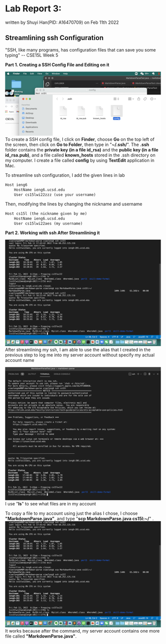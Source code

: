 # Lab Report 3:  

written by Shuyi Han(PID: A16470709) on Feb 11th 2022
 

## Streamlining ssh Configuration

"SSH, like many programs, has configuration files that can save you some typing" -- CSE15L Week 5

**Part 1. Creating a SSH Config File and Editing on it**

![Image](Screen%20Shot%202022-02-11%20at%206.12.29%20PM.png)
To create a SSH config file, I click on **Finder**, choose **Go** on the top left of the screen, then click on **Go to Folder**, then type in "**~/.ssh/**". The
**.ssh** folder contains the **private key (in a file id_rsa)** and the **public key (in a file id_rsa.pub)**, and a file called **known_hosts** stored in the .ssh directory on my computer. I create a file called **config** by using **TextEdit** application in Mac. 



To streamline ssh configuration, I add the given lines in lab

```
Host ieng6
    HostName ieng6.ucsd.edu
    User cs15lwi22zzz (use your username)
```



Then, modifying the lines by changing the nickname and username
```
Host cs15l (the nickname given by me)
    HostName ieng6.ucsd.edu
    User cs15lwi22aes (my username)
```






**Part 2. Working with ssh After Streamlining it**

![Image](Screen%20Shot%202022-02-11%20at%206.27.02%20PM.png)
After streamlining my ssh, I am able to use the alias that I created in the previous step to log me into my server account without specify my actual account name





![Image](Screen%20Shot%202022-02-11%20at%206.14.02%20PM.png)
I use "**ls**" to see what files are in my account



To copy a file to my account using just the alias I chose, I choose **"MarkdownParse.java"**, and type "**scp MarkdownParse.java cs15l:~/**" .
![Image](Screen%20Shot%202022-02-11%20at%206.27.02%20PM.png)
It works because after the command, my server account contains one more file called **"MarkdownParse.java"**.

